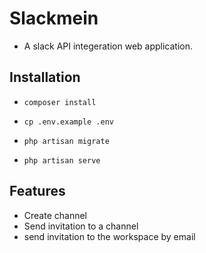 # Slackmein
- A slack API integeration web application.

## Installation

- `composer install`

- `cp .env.example .env`

- `php artisan migrate`

- `php artisan serve`

## Features
-  Create channel
- Send invitation to a channel
- send invitation to the workspace by email

